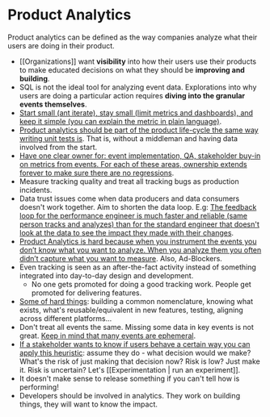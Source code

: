 # Product Analytics

Product analytics can be defined as the way companies analyze what their users are doing in their product.

- [[Organizations]] want **visibility** into how their users use their products to make educated decisions on what they should be **improving and building**.
- SQL is not the ideal tool for analyzing event data. Explorations into why users are doing a particular action requires **diving into the granular events themselves**.
- [Start small (ant iterate), stay small (limit metrics and dashboards), and keep it simple (you can explain the metric in plain language)](https://twitter.com/0xferruccio/status/1501983388399325191).
- [Product analytics should be part of the product life-cycle the same way writing unit tests is](https://youtu.be/qK6vAJKh6fo). That is, without a middleman and having data involved from the start.
- [Have one clear owner for: event implementation, QA, stakeholder buy-in on metrics from events. For each of these areas, ownership extends forever to make sure there are no regressions](https://twitter.com/sarahmk125/status/1521814508045582336).
- Measure tracking quality and treat all tracking bugs as production incidents.
- Data trust issues come when data producers and data consumers doesn't work together. Aim to shorten the data loop. E.g: [The feedback loop for the performance engineer is much faster and reliable (same person tracks and analyzes) than for the standard engineer that doesn't look at the data to see the impact they made with their changes](https://www.heavybit.com/library/podcasts/the-right-track/ep-8-defining-the-data-scientist-with-josh-wills-of-weavegrid/).
- [Product Analytics is hard because when you instrument the events you don’t know what you want to analyze. When you analyze them you often didn’t capture what you want to measure](https://twitter.com/pedram_navid/status/1511362347490631782). Also, Ad-Blockers.
- Even tracking is seen as an after-the-fact activity instead of something integrated into day-to-day design and development.
	- No one gets promoted for doing a good tracking work. People get promoted for delivering features.
- [Some of hard things](https://twitter.com/_MRogers/status/1511426752735760392): building a common nomenclature, knowing what exists, what's reusable/equivalent in new features, testing, aligning across different platforms...
- Don't treat all events the same. Missing some data in key events is not great. [Keep in mind that many events are ephemeral](https://twitter.com/johncutlefish/status/1511596224964534278).
- [If a stakeholder wants to know if users behave a certain way you can apply this heuristic](https://twitter.com/teej_m/status/1456719714420289536): assume they do - what decision would we make? What's the risk of just making that decision now? Risk is low? Just make it. Risk is uncertain? Let's [[Experimentation | run an experiment]].
- It doesn't make sense to release something if you can't tell how is performing!
- Developers should be involved in analytics. They work on building things, they will want to know the impact.
